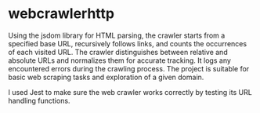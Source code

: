 # webcrawlerhttp

Using the jsdom library for HTML parsing, the crawler starts from a specified base URL, recursively follows links, and counts the occurrences of each visited URL. The crawler distinguishes between relative and absolute URLs and normalizes them for accurate tracking. It logs any encountered errors during the crawling process. The project is suitable for basic web scraping tasks and exploration of a given domain.

I used Jest to make sure the web crawler works correctly by testing its URL handling functions.
